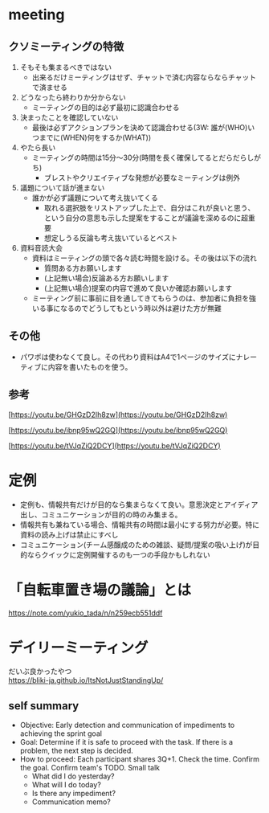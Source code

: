 # meeting
## クソミーティングの特徴

1. そもそも集まるべきではない
    - 出来るだけミーティングはせず、チャットで済む内容ならならチャットで済ませる
2. どうなったら終わりか分からない
    - ミーティングの目的は必ず最初に認識合わせる
3. 決まったことを確認していない
    - 最後は必ずアクションプランを決めて認識合わせる(3W: 誰が(WHO)いつまでに(WHEN)何をするか(WHAT))
4. やたら長い
    - ミーティングの時間は15分〜30分(時間を長く確保してるとだらだらしがち)
        - ブレストやクリエイティブな発想が必要なミーティングは例外
5. 議題について話が進まない
    - 誰かが必ず議題について考え抜いてくる
        - 取れる選択肢をリストアップした上で、自分はこれが良いと思う、という自分の意思も示した提案をすることが議論を深めるのに超重要
        - 想定しうる反論も考え抜いているとベスト
6. 資料音読大会
    - 資料はミーティングの頭で各々読む時間を設ける。その後は以下の流れ
        - 質問ある方お願いします
        - (上記無い場合)反論ある方お願いします
        - (上記無い場合)提案の内容で進めて良いか確認お願いします
    - ミーティング前に事前に目を通してきてもらうのは、参加者に負担を強いる事になるのでどうしてもという時以外は避けた方が無難

## その他

- パワポは使わなくて良し。その代わり資料はA4で1ページのサイズにナレーティブに内容を書いたものを使う。

## 参考

[https://youtu.be/GHGzD2Ih8zw](https://youtu.be/GHGzD2Ih8zw)

[https://youtu.be/ibnp95wQ2GQ](https://youtu.be/ibnp95wQ2GQ)

[https://youtu.be/tVJqZiQ2DCY](https://youtu.be/tVJqZiQ2DCY)

# 定例

- 定例も、情報共有だけが目的なら集まらなくて良い。意思決定とアイディア出し、コミュニケーションが目的の時のみ集まる。
- 情報共有も兼ねている場合、情報共有の時間は最小にする努力が必要。特に資料の読み上げは禁止にすべし
- コミュニケーション(チーム感醸成のための雑談、疑問/提案の吸い上げ)が目的ならクイックに定例開催するのも一つの手段かもしれない

# 「自転車置き場の議論」とは
https://note.com/yukio_tada/n/n259ecb551ddf

# デイリーミーティング
だいぶ良かったやつ  
https://bliki-ja.github.io/ItsNotJustStandingUp/

## self summary
- Objective: Early detection and communication of impediments to achieving the sprint goal
- Goal: Determine if it is safe to proceed with the task. If there is a problem, the next step is decided.
- How to proceed: Each participant shares 3Q+1. Check the time. Confirm the goal. Confirm team's TODO. Small talk
    - What did I do yesterday?
    - What will I do today?
    - Is there any impediment?
    - Communication memo?
